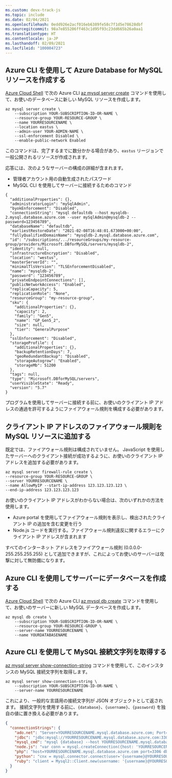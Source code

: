 ```yaml
---
ms.custom: devx-track-js
ms.topic: include
ms.date: 02/04/2021
ms.openlocfilehash: 0edd926e2acf016eb6389fe58c7f1d5e78628dbf
ms.sourcegitcommit: 98a7e855206ff463c1d95f93c23dd665b26a0aa1
ms.translationtype: HT
ms.contentlocale: ja-JP
ms.lasthandoff: 02/09/2021
ms.locfileid: "100004723"
---
```

## <a name="create-an-azure-database-for-mysql-resource-with-azure-cli"></a>Azure CLI を使用して Azure Database for MySQL リソースを作成する

[Azure Cloud Shell](https://shell.azure.com) で次の Azure CLI [az mysql server create](/cli/azure/mysql/server#az_mysql_server_create) コマンドを使用して、お使いのデータベースに新しい MySQL リソースを作成します。 

```azurecli
az mysql server create \
    --subscription YOUR-SUBSCRIPTION-ID-OR-NAME \
    --resource-group YOUR-RESOURCE-GROUP \
    --name YOURRESOURCENAME \
    --location eastus \
    --admin-user YOUR-ADMIN-NAME \
    --ssl-enforcement Disabled \
    --enable-public-network Enabled 
```

このコマンドは、完了するまでに数分かかる場合があり、`eastus` リージョンで一般公開されるリソースが作成されます。 

応答には、次のようなサーバーの構成の詳細が含まれます。 
* 管理者アカウント用の自動生成されたパスワード
* MySQL CLI を使用してサーバーに接続するためのコマンド

```text
{
  "additionalProperties": {},
  "administratorLogin": "mySqlAdmin",
  "byokEnforcement": "Disabled",
  "connectionString": "mysql defaultdb --host mysqldb-2.mysql.database.azure.com --user mySqlAdmin@mysqldb-2 --password=123456789",
  "databaseName": "defaultdb",
  "earliestRestoreDate": "2021-02-08T16:48:01.673000+00:00",
  "fullyQualifiedDomainName": "mysqldb-2.mysql.database.azure.com",
  "id": "/subscriptions/.../resourceGroups/my-resource-group/providers/Microsoft.DBforMySQL/servers/mysqldb-2",
  "identity": null,
  "infrastructureEncryption": "Disabled",
  "location": "westus",
  "masterServerId": "",
  "minimalTlsVersion": "TLSEnforcementDisabled",
  "name": "mysqldb-2",
  "password": "123456789",
  "privateEndpointConnections": [],
  "publicNetworkAccess": "Enabled",
  "replicaCapacity": 5,
  "replicationRole": "None",
  "resourceGroup": "my-resource-group",
  "sku": {
    "additionalProperties": {},
    "capacity": 2,
    "family": "Gen5",
    "name": "GP_Gen5_2",
    "size": null,
    "tier": "GeneralPurpose"
  },
  "sslEnforcement": "Disabled",
  "storageProfile": {
    "additionalProperties": {},
    "backupRetentionDays": 7,
    "geoRedundantBackup": "Disabled",
    "storageAutogrow": "Enabled",
    "storageMb": 51200
  },
  "tags": null,
  "type": "Microsoft.DBforMySQL/servers",
  "userVisibleState": "Ready",
  "version": "5.7"
}
```

プログラムを使用してサーバーに接続する前に、お使いのクライアント IP アドレスの通過を許可するようにファイアウォール規則を構成する必要があります。 

## <a name="add-firewall-rule-for-your-client-ip-address-to-mysql-resource"></a>クライアント IP アドレスのファイアウォール規則を MySQL リソースに追加する

既定では、ファイアウォール規則は構成されていません。 JavaScript を使用したサーバーへのクライアント接続が成功するように、お使いのクライアント IP アドレスを追加する必要があります。

```azurecli
az mysql server firewall-rule create \
--resource-group YOUR-RESOURCE-GROUP \
--server YOURRESOURCENAME \
--name AllowMyIP --start-ip-address 123.123.123.123 \
--end-ip-address 123.123.123.123
```

お使いのクライアント IP アドレスがわからない場合は、次のいずれかの方法を使用します。
* Azure portal を使用してファイアウォール規則を表示し、検出されたクライアント IP の追加を含む変更を行う
* Node.js コードを実行する。ファイアウォール規則違反に関するエラーにクライアント IP アドレスが含まれます

すべてのインターネット アドレスをファイアウォール規則 (0.0.0.0-255.255.255.255) として追加できますが、これによってお使いのサーバーは攻撃に対して無防備になります。 

## <a name="create-a-database-on-the-server-with-azure-cli"></a>Azure CLI を使用してサーバーにデータベースを作成する

[Azure Cloud Shell](https://shell.azure.com) で次の Azure CLI [az mysql db create](/cli/azure/mysql/db#az_mysql_db_create) コマンドを使用して、お使いのサーバーに新しい MySQL データベースを作成します。 

```azurecli
az mysql db create \
    --subscription YOUR-SUBSCRIPTION-ID-OR-NAME \
    --resource-group YOUR-RESOURCE-GROUP \
    --server-name YOURRESOURCENAME \
    --name YOURDATABASENAME
```


## <a name="get-the-mysql-connection-string-with-azure-cli"></a>Azure CLI を使用して MySQL 接続文字列を取得する

[az mysql server show-connection-string](/cli/azure/mysql/server#az_mysql_server_show_connection_string) コマンドを使用して、このインスタンスの MySQL 接続文字列を取得します。

```azurecli
az mysql server show-connection-string \
    --subscription YOUR-SUBSCRIPTION-ID-OR-NAME \
    --server-name YOURRESOURCENAME
```

これにより、一般的な言語用の接続文字列が JSON オブジェクトとして返されます。 接続文字列を使用する前に、`{database}`、`{username}`、`{password}` を独自の値に置き換える必要があります。 

```json
{
  "connectionStrings": {
    "ado.net": "Server=YOURRESOURCENAME.mysql.database.azure.com; Port=3306; Database={database}; Uid={username}@YOURRESOURCENAME; Pwd={password}",
    "jdbc": "jdbc:mysql://YOURRESOURCENAME.mysql.database.azure.com:3306/{database}?user={username}@YOURRESOURCENAME&password={password}",
    "mysql_cmd": "mysql {database} --host YOURRESOURCENAME.mysql.database.azure.com --user {username}@YOURRESOURCENAME --password={password}",
    "node.js": "var conn = mysql.createConnection({host: 'YOURRESOURCENAME.mysql.database.azure.com', user: '{username}@YOURRESOURCENAME',password: {password}, database: {database}, port: 3306});",
    "php": "host=YOURRESOURCENAME.mysql.database.azure.com port=3306 dbname={database} user={username}@YOURRESOURCENAME password={password}",
    "python": "cnx = mysql.connector.connect(user='{username}@YOURRESOURCENAME', password='{password}', host='YOURRESOURCENAME.mysql.database.azure.com', port=3306, database='{database}')",
    "ruby": "client = Mysql2::Client.new(username: '{username}@YOURRESOURCENAME', password: '{password}', database: '{database}', host: 'YOURRESOURCENAME.mysql.database.azure.com', port: 3306)"
  }
}
``` 